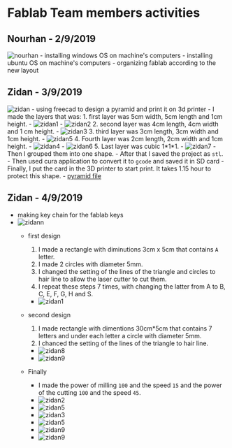 # Fablab Team members activities
## Nourhan - 2/9/2019
![nourhan](nourhan.JPG)
    - installing windows OS on machine's computers
    - installing ubuntu OS on machine's computers
    - organizing fablab according to the new layout

## Zidan - 3/9/2019
![zidan](zidan.JPG)
    - using freecad to design a pyramid and print it on 3d printer
    - I made the layers that was:
        1. first layer was 5cm width, 5cm length and 1cm height.
        - ![zidan1](zidan1.jpg)
        - ![zidan2](zidan2.jpg)
        2. second layer was 4cm length, 4cm width and 1 cm height.
        - ![zidan3](zidan3.jpg)
        3. third layer was 3cm length, 3cm width and 1cm height.
        - ![zidan5](zidan5.jpg)
        4. Fourth layer was 2cm length, 2cm width and 1cm height.
        - ![zidan4](zidan4.jpg)
        - ![zidan6](zidan6.jpg)
        5. Last layer was cubic 1\*1\*1.
        - ![zidan7](zidan7.jpg)
    - Then I grouped them into one shape.
    - After that I saved the project as `stl`.
    - Then used cura application to convert it to `gcode` and saved it in SD card
    - Finally, I put the card in the 3D printer to start print. It takes 1.15 hour to protect this shape.
    - [pyramid file](pyramid.stl)

## Zidan - 4/9/2019
- making key chain for the fablab keys
- ![zidann](zidann.jpg)
    - first design
        1. I made a rectangle with diminutions 3cm x 5cm that contains `A` letter.
        2. I made 2 circles with diameter 5mm.
        3. I changed the setting of the lines of the triangle and circles to hair line to allow the laser cutter to cut them.
        4. I repeat these steps 7 times, with changing the latter from A to B, C, E, F, G, H and S.
        - ![zidan1](zidan-laser1.jpg)
        
    - second design
        1. I made rectangle with dimentions 30cm*5cm that contains 7 letters and under each letter a circle with diameter 5mm.
        2. I chanced the setting of the lines of the triangle to hair line.
        - ![zidan8](zidan-laser8.jpg)
        - ![zidan9](zidan-laser9.jpg)
    - Finally
        - I made the power of milling `100` and the speed `15` and the power of the cutting `100` and the speed `45`.
        - ![zidan2](zidan-laser2.jpg)
        - ![zidan5](zidan-laser5.jpg)
        - ![zidan3](zidan-laser4.jpg)
        - ![zidan5](zidan-laser6.jpg)
        - ![zidan9](zidan-laser10.jpg)
        - ![zidan9](zidan-laser11.jpg)